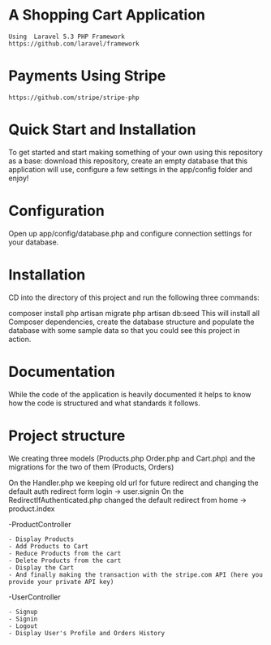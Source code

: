 # A Shopping Cart Application 

	Using  Laravel 5.3 PHP Framework
	https://github.com/laravel/framework

# Payments Using Stripe 

	https://github.com/stripe/stripe-php

# Quick Start and Installation

To get started and start making something of your own using this repository as a base: download this repository, create an empty database that this application will use, configure a few settings in the app/config folder and enjoy!

# Configuration

Open up app/config/database.php and configure connection settings for your database.

# Installation

CD into the directory of this project and run the following three commands:

composer install
php artisan migrate
php artisan db:seed
This will install all Composer dependencies, create the database structure and populate the database with some sample data so that you could see this project in action.

# Documentation

While the code of the application is heavily documented it helps to know how the code is structured and what standards it follows.

# Project structure

We creating three models (Products.php Order.php and Cart.php) and the migrations for the two of them (Products, Orders)

On the Handler.php we keeping old url for future redirect and changing the default auth redirect form login -> user.signin
On the RedirectIfAuthenticated.php changed the default redirect from home -> product.index

-ProductController 

	- Display Products
	- Add Products to Cart
	- Reduce Products from the cart
	- Delete Products from the cart
	- Display the Cart
	- And finally making the transaction with the stripe.com API (here you provide your private API key)

-UserController
	
	- Signup 
	- Signin 
	- Logout 
	- Display User's Profile and Orders History
